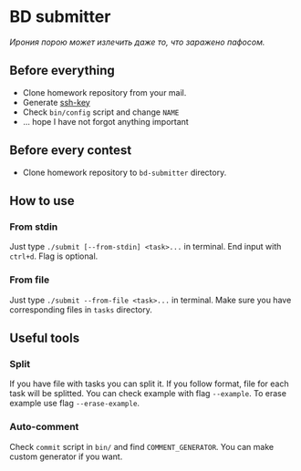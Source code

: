 # BD submitter
_Ирония порою может излечить даже то, что заражено пафосом._

## Before everything
- Clone homework repository from your mail. 
- Generate [ssh-key](https://gitlab2.atp-fivt.org/-/profile/keys)
- Check `bin/config` script and change `NAME`
- ... hope I have not forgot anything important

## Before every contest
- Clone homework repository to `bd-submitter` directory.

## How to use
### From stdin
Just type `./submit [--from-stdin] <task>...` in terminal.
End input with `ctrl+d`. Flag is optional.

### From file
Just type `./submit --from-file <task>...` in terminal.
Make sure you have corresponding files in `tasks` directory.

## Useful tools
### Split
If you have file with tasks you can split it.
If you follow format, file for each task will be splitted.
You can check example with flag `--example`.
To erase example use flag `--erase-example`.

### Auto-comment
Check `commit` script in `bin/` and find `COMMENT_GENERATOR`.
You can make custom generator if you want.
